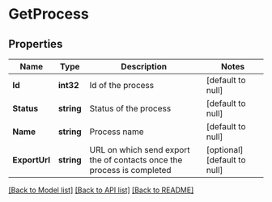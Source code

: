 # GetProcess

## Properties
Name | Type | Description | Notes
------------ | ------------- | ------------- | -------------
**Id** | **int32** | Id of the process | [default to null]
**Status** | **string** | Status of the process | [default to null]
**Name** | **string** | Process name | [default to null]
**ExportUrl** | **string** | URL on which send export the of contacts once the process is completed | [optional] [default to null]

[[Back to Model list]](../README.md#documentation-for-models) [[Back to API list]](../README.md#documentation-for-api-endpoints) [[Back to README]](../README.md)


